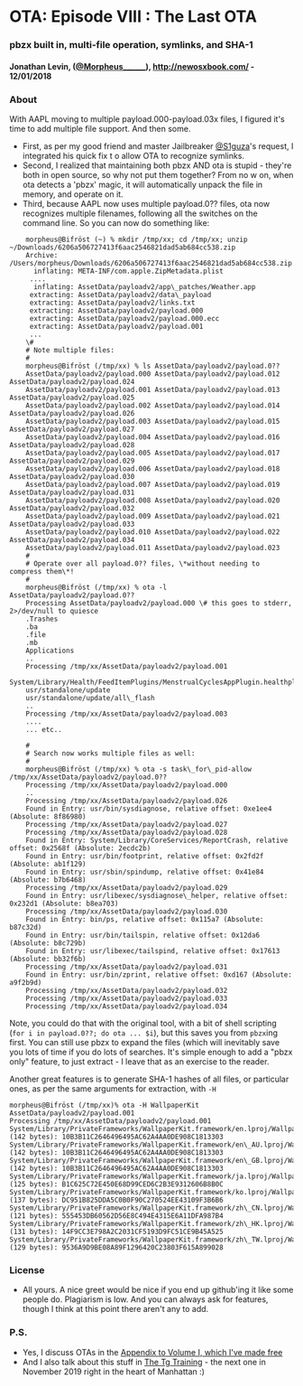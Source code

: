 OTA: Episode VIII : The Last OTA
================================

### pbzx built in, multi-file operation, symlinks, and SHA-1

#### Jonathan Levin, ([@Morpheus\_\_\_\_\_\_](http://twitter.com/Morpheus______)), http://newosxbook.com/ - 12/01/2018

### About

With AAPL moving to multiple payload.000-payload.03x files, I figured it's time to add multiple file support. And then some.

*   First, as per my good friend and master Jailbreaker [@S1guza](https://twitter.com/s1guza)'s request, I integrated his quick fix t o allow OTA to recognize symlinks.
*   Second, I realized that maintaining both pbzx AND ota is stupid - they're both in open source, so why not put them together? From no w on, when ota detects a 'pbzx' magic, it will automatically unpack the file in memory, and operate on it.
*   Third, because AAPL now uses multiple payload.0?? files, ota now recognizes multiple filenames, following all the switches on the command line. So you can now do something like:

```
    morpheus@Bifröst (~) % mkdir /tmp/xx; cd /tmp/xx; unzip ~/Downloads/6206a506727413f6aac2546821dad5ab684cc538.zip
    Archive:  /Users/morpheus/Downloads/6206a506727413f6aac2546821dad5ab684cc538.zip
      inflating: META-INF/com.apple.ZipMetadata.plist
     ....
      inflating: AssetData/payloadv2/app\_patches/Weather.app
     extracting: AssetData/payloadv2/data\_payload
     extracting: AssetData/payloadv2/links.txt
     extracting: AssetData/payloadv2/payload.000
     extracting: AssetData/payloadv2/payload.000.ecc
     extracting: AssetData/payloadv2/payload.001  
     ...
    \#
    # Note multiple files:
    #
    morpheus@Bifröst (/tmp/xx) % ls AssetData/payloadv2/payload.0??
    AssetData/payloadv2/payload.000	AssetData/payloadv2/payload.012	AssetData/payloadv2/payload.024
    AssetData/payloadv2/payload.001	AssetData/payloadv2/payload.013	AssetData/payloadv2/payload.025
    AssetData/payloadv2/payload.002	AssetData/payloadv2/payload.014	AssetData/payloadv2/payload.026
    AssetData/payloadv2/payload.003	AssetData/payloadv2/payload.015	AssetData/payloadv2/payload.027
    AssetData/payloadv2/payload.004	AssetData/payloadv2/payload.016	AssetData/payloadv2/payload.028
    AssetData/payloadv2/payload.005	AssetData/payloadv2/payload.017	AssetData/payloadv2/payload.029
    AssetData/payloadv2/payload.006	AssetData/payloadv2/payload.018	AssetData/payloadv2/payload.030
    AssetData/payloadv2/payload.007	AssetData/payloadv2/payload.019	AssetData/payloadv2/payload.031
    AssetData/payloadv2/payload.008	AssetData/payloadv2/payload.020	AssetData/payloadv2/payload.032
    AssetData/payloadv2/payload.009	AssetData/payloadv2/payload.021	AssetData/payloadv2/payload.033
    AssetData/payloadv2/payload.010	AssetData/payloadv2/payload.022	AssetData/payloadv2/payload.034
    AssetData/payloadv2/payload.011	AssetData/payloadv2/payload.023
    #
    # Operate over all payload.0?? files, \*without needing to compress them\*!
    #
    morpheus@Bifröst (/tmp/xx) % ota -l AssetData/payloadv2/payload.0??
    Processing AssetData/payloadv2/payload.000 \# this goes to stderr, 2>/dev/null to quiesce
    .Trashes
    .ba
    .file
    .mb
    Applications
    ..
    Processing /tmp/xx/AssetData/payloadv2/payload.001
    System/Library/Health/FeedItemPlugins/MenstrualCyclesAppPlugin.healthplugin/vi.lproj
    usr/standalone/update
    usr/standalone/update/all\_flash
    ..
    Processing /tmp/xx/AssetData/payloadv2/payload.003
    ....
    ... etc..

    #
    # Search now works multiple files as well:
    #
    morpheus@Bifröst (/tmp/xx) % ota -s task\_for\_pid-allow /tmp/xx/AssetData/payloadv2/payload.0??
    Processing /tmp/xx/AssetData/payloadv2/payload.000
    ..
    Processing /tmp/xx/AssetData/payloadv2/payload.026
    Found in Entry: usr/bin/sysdiagnose, relative offset: 0xe1ee4 (Absolute: 8f86980)
    Processing /tmp/xx/AssetData/payloadv2/payload.027
    Processing /tmp/xx/AssetData/payloadv2/payload.028
    Found in Entry: System/Library/CoreServices/ReportCrash, relative offset: 0x2568f (Absolute: 2ecdc2b)
    Found in Entry: usr/bin/footprint, relative offset: 0x2fd2f (Absolute: ab1f129)
    Found in Entry: usr/sbin/spindump, relative offset: 0x41e84 (Absolute: b7b6468)
    Processing /tmp/xx/AssetData/payloadv2/payload.029
    Found in Entry: usr/libexec/sysdiagnose\_helper, relative offset: 0x232d1 (Absolute: b8ea703)
    Processing /tmp/xx/AssetData/payloadv2/payload.030
    Found in Entry: bin/ps, relative offset: 0x115a7 (Absolute: b87c32d)
    Found in Entry: usr/bin/tailspin, relative offset: 0x12da6 (Absolute: b8c729b)
    Found in Entry: usr/libexec/tailspind, relative offset: 0x17613 (Absolute: bb32f6b)
    Processing /tmp/xx/AssetData/payloadv2/payload.031
    Found in Entry: usr/bin/zprint, relative offset: 0xd167 (Absolute: a9f2b9d)
    Processing /tmp/xx/AssetData/payloadv2/payload.032
    Processing /tmp/xx/AssetData/payloadv2/payload.033
    Processing /tmp/xx/AssetData/payloadv2/payload.034
```

Note, you could do that with the original tool, with a bit of shell scripting (`for i in payload.0??; do ota ... $i`), but this saves you from `pbzx`ing first. You can still use pbzx to expand the files (which will inevitably save you lots of time if you do lots of searches. It's simple enough to add a "pbzx only" feature, to just extract - I leave that as an exercise to the reader.

Another great features is to generate SHA-1 hashes of all files, or particular ones, as per the same arguments for extraction, with `-H`

```
morpheus@Bifröst (/tmp/xx)% ota -H WallpaperKit AssetData/payloadv2/payload.001
Processing /tmp/xx/AssetData/payloadv2/payload.001
System/Library/PrivateFrameworks/WallpaperKit.framework/en.lproj/WallpaperKit.strings (142 bytes): 10B3B11C2646496495AC62A4AA0DE908C1813303
System/Library/PrivateFrameworks/WallpaperKit.framework/en\_AU.lproj/WallpaperKit.strings (142 bytes): 10B3B11C2646496495AC62A4AA0DE908C1813303
System/Library/PrivateFrameworks/WallpaperKit.framework/en\_GB.lproj/WallpaperKit.strings (142 bytes): 10B3B11C2646496495AC62A4AA0DE908C1813303
System/Library/PrivateFrameworks/WallpaperKit.framework/ja.lproj/WallpaperKit.strings (125 bytes): B1C625C72E450E68D99CED6C2B3E9312606B8B0C
System/Library/PrivateFrameworks/WallpaperKit.framework/ko.lproj/WallpaperKit.strings (137 bytes): DC951B825DDA5C0B0F90C270524EE43109F3B6B6
System/Library/PrivateFrameworks/WallpaperKit.framework/zh\_CN.lproj/WallpaperKit.strings (121 bytes): 555453DB60562D56E8C494E4315E6A11DFA987B4
System/Library/PrivateFrameworks/WallpaperKit.framework/zh\_HK.lproj/WallpaperKit.strings (131 bytes): 14F9CC3E798A2C2031CF5193D9FC51CE9B45A525
System/Library/PrivateFrameworks/WallpaperKit.framework/zh\_TW.lproj/WallpaperKit.strings (129 bytes): 9536A9D9BE08A89F1296420C23803F615A899028
```

### License

*   All yours. A nice greet would be nice if you end up github'ing it like some people do. Plagiarism is low. And you can always ask for features, though I think at this point there aren't any to add.

### P.S.

*   Yes, I discuss OTAs in the [Appendix to Volume I, which I've made free](http://newosxbook.com/bonus/vol1AppA.html)
*   And I also talk about this stuff in [The Tg Training](http://technologeeks.com/OSXRE) - the next one in November 2019 right in the heart of Manhattan :)
